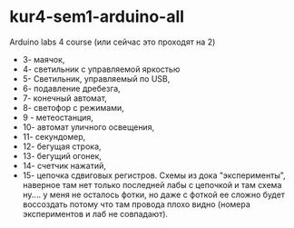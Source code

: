 # kur4-sem1-arduino-all
Arduino labs 4 course (или сейчас это проходят на 2) 
- 3- маячок,
- 4- светильник с управляемой яркостью
- 5- Светильник, управляемый по USB,
- 6- подавление дребезга,
- 7- конечный автомат,
- 8- светофор с режимами,
- 9 - метеостанция, 
- 10- автомат уличного освещения, 
- 11- секундомер,
- 12- бегущая строка,
- 13- бегущий огонек,
- 14- счетчик нажатий, 
- 15- цепочка сдвиговых регистров.
Схемы из дока "эксперименты", наверное там нет только последней лабы с цепочкой и там схема ну.... у меня не осталось фотки, но даже с фоткой ее сложно будет воссоздать потому что там провода плохо видно (номера экспериментов и лаб не совпадают).
